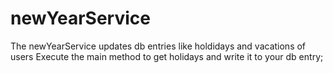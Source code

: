 # newYearService
The newYearService updates db entries like holdidays and vacations of users
Execute the main method to get holidays and write it to your db entry;